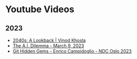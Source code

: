 # Youtube Videos

## 2023

- [2040s: A Lookback | Vinod Khosla](https://www.youtube.com/watch?v=biLNOTqMT_U&ab_channel=KhoslaVentures)
- [The A.I. Dilemma - March 9, 2023](https://www.youtube.com/watch?v=xoVJKj8lcNQ&ab_channel=CenterforHumaneTechnology)
- [Git Hidden Gems - Enrico Campidoglio - NDC Oslo 2023](https://www.youtube.com/watch?v=WtUCZYyv-_w&ab_channel=NDCConferences)
